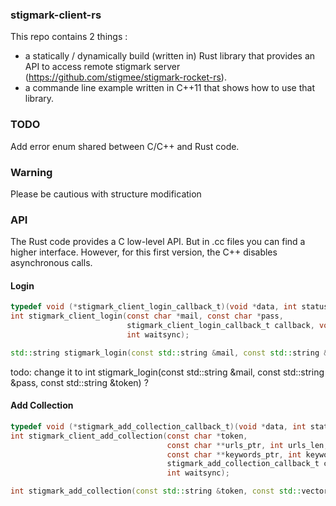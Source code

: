 ### stigmark-client-rs

This repo contains 2 things :

- a statically / dynamically build (written in) Rust library that provides an API to access remote stigmark server (https://github.com/stigmee/stigmark-rocket-rs).
- a commande line example written in C++11 that shows how to use that library.

### TODO

Add error enum shared between C/C++ and Rust code.

### Warning

Please be cautious with structure modification

### API

The Rust code provides a C low-level API. But in .cc files you can find a higher interface. However, for this first version, the C++ disables asynchronous calls.

#### Login 

```C
typedef void (*stigmark_client_login_callback_t)(void *data, int status, const char *token);
int stigmark_client_login(const char *mail, const char *pass,
                          stigmark_client_login_callback_t callback, void *data,
                          int waitsync);
```

```C++
std::string stigmark_login(const std::string &mail, const std::string &pass)
```

todo: change it to int stigmark_login(const std::string &mail, const std::string &pass, const std::string &token) ?

#### Add Collection 

```C
typedef void (*stigmark_add_collection_callback_t)(void *data, int status);
int stigmark_client_add_collection(const char *token,
                                   const char **urls_ptr, int urls_len,
                                   const char **keywords_ptr, int keywords_len,
                                   stigmark_add_collection_callback_t callback, void *data,
                                   int waitsync);
```

```C++
int stigmark_add_collection(const std::string &token, const std::vector<std::string> &urls, const std::vector<std::string> &keywords)
```
